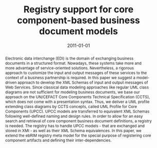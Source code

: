 ---
abstract: Electronic data interchange (EDI) is the domain of exchanging business documents
  in a structured format. Nowadays, these systems take more and more advantage of
  service-oriented solutions. Nevertheless, a rigorous approach to customize the input
  and output messages of these services to the context of a business partnership is
  required. In this paper we suggest a model-driven approach to develop the XML Schemas
  of input and output messages of Web Services. Since classical data modeling approaches
  like regular UML class diagrams are not sufficient for modeling business documents,
  we base our approach on the UN/CEFACT Core Components Technical Specification (CCTS),
  which does not come with a presentation syntax. Thus, we deliver a UML profile extending
  class diagrams by CCTS concepts, called UML Profile for Core Components (UPCC).
  UPCC models are transferred to equivalent XML Schemas following well-defined naming
  and design rules. In order to allow for an easy search and retrieval of core component
  business document definitions, a registry is needed. The registry has to handle
  UPCC models - that are exchanged and stored in XMI - as well as their XML Schema
  equivalences. In this paper, we extend the ebRIM registry meta model for the special
  purpose of registering core component artifacts and defining their inter-dependencies.
authors:
- Philipp Liegl
- Christian Huemer
- Christian Pichler
date: '2011-01-01'
featured: false
links:
- name: Publik
  url: https://publik.tuwien.ac.at/showentry.php?ID=198584&lang=2
publication_types:
- '2'
publishDate: '2011-01-01'
title: Registry support for core component-based business document models
url_pdf: ''
---